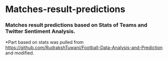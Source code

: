 # Matches-result-predictions  
### Matches result predictions based on Stats of Teams and Twitter Sentiment Analysis.   

*Part based on stats was pulled from https://github.com/RudrakshTuwani/Football-Data-Analysis-and-Prediction and modified.

